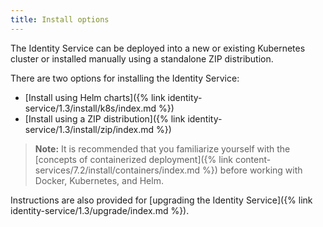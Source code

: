 ```yaml
---
title: Install options
---
```


The Identity Service can be deployed into a new or existing Kubernetes cluster or installed manually using a standalone ZIP distribution.

There are two options for installing the Identity Service:

* [Install using Helm charts]({% link identity-service/1.3/install/k8s/index.md %})
* [Install using a ZIP distribution]({% link identity-service/1.3/install/zip/index.md %})

> **Note:** It is recommended that you familiarize yourself with the [concepts of containerized deployment]({% link content-services/7.2/install/containers/index.md %}) before working with Docker, Kubernetes, and Helm.

Instructions are also provided for [upgrading the Identity Service]({% link identity-service/1.3/upgrade/index.md %}).
